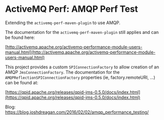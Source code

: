 # ActiveMQ Perf: AMQP Perf Test
Extending the `activemq-perf-maven-plugin` to use AMQP.

The documentation for the `activemq-perf-maven-plugin` still applies and can be found here:

[http://activemq.apache.org/activemq-performance-module-users-manual.html](http://activemq.apache.org/activemq-performance-module-users-manual.html)

This project provides a custom `SPIConnectionFactory` to allow creation of an AMQP `JmsConnectionFactory`. The documentation for the `AMQPReflectionSPIConnectionFactory` properties (ie, factory.remoteURI, ...) can be found at:

[https://qpid.apache.org/releases/qpid-jms-0.5.0/docs/index.html](https://qpid.apache.org/releases/qpid-jms-0.5.0/docs/index.html)

Blog: https://blog.joshdreagan.com/2016/02/02/amqp_performance_testing/
